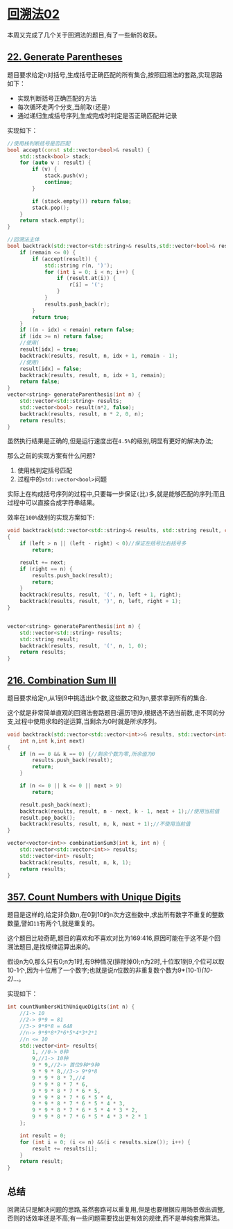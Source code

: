 # [回溯法02](https://en.wikipedia.org/wiki/Backtracking)

本周又完成了几个关于回溯法的题目,有了一些新的收获。

## [22. Generate Parentheses](https://leetcode.com/problems/generate-parentheses/description/)

题目要求给定n对括号,生成括号正确匹配的所有集合,按照回溯法的套路,实现思路如下：

- 实现判断括号正确匹配的方法
- 每次循环走两个分支,当前取`(`还是`)`
- 通过递归生成括号序列,生成完成时判定是否正确匹配并记录

实现如下：

```C++
//使用栈判断括号是否匹配
bool accept(const std::vector<bool>& result) {
    std::stack<bool> stack;
    for (auto v : result) {
        if (v) {
            stack.push(v);
            continue;
        }

        if (stack.empty()) return false;
        stack.pop();
    }
    return stack.empty();
}

//回溯法主体
bool backtrack(std::vector<std::string>& results,std::vector<bool>& result,int n,int idx,int remain) {
    if (remain <= 0) {
        if (accept(result)) {
            std::string r(n, ')');
            for (int i = 0; i < n; i++) {
                if (result.at(i)) {
                    r[i] = '(';
                }
            }
            results.push_back(r);
        }
        return true;
    }
    if ((n - idx) < remain) return false;
    if (idx >= n) return false;
    //使用(
    result[idx] = true;
    backtrack(results, result, n, idx + 1, remain - 1);
    //使用)
    result[idx] = false;
    backtrack(results, result, n, idx + 1, remain);
    return false;
}
vector<string> generateParenthesis(int n) {
    std::vector<std::string> results;
    std::vector<bool> result(n*2, false);
    backtrack(results, result, n * 2, 0, n);
    return results;
}
```

虽然执行结果是正确的,但是运行速度出在`4.5%`的级别,明显有更好的解决办法;

那么之前的实现方案有什么问题?

1. 使用栈判定括号匹配
2. 过程中的`std::vector<bool>`问题

实际上在构成括号序列的过程中,只要每一步保证`(`比`)`多,就是能够匹配的序列;而且过程中可以直接合成字符串结果。

效率在`100%`级别的实现方案如下:

```C++
void backtrack(std::vector<std::string>& results, std::string result, char next, int n,int left, int right)
{
    if (left > n || (left - right) < 0)//保证左括号比右括号多
        return;

    result += next;
    if (right == n) {
        results.push_back(result);
        return;
    }
    backtrack(results, result, '(', n, left + 1, right);
    backtrack(results, result, ')', n, left, right + 1);
}


vector<string> generateParenthesis(int n) {
    std::vector<std::string> results;
    std::string result;
    backtrack(results, result, '(', n, 1, 0);
    return results;
}
```

## [216. Combination Sum III](https://leetcode.com/problems/combination-sum-iii/description/)

题目要求给定n,从1到9中挑选出k个数,这些数之和为n,要求拿到所有的集合.

这个就是非常简单直观的回溯法套路题目:遍历1到9,根据选不选当前数,走不同的分支,过程中使用求和的逆运算,当剩余为0时就是所求序列。

```C++
void backtrack(std::vector<std::vector<int>>& results, std::vector<int>& result,
    int n,int k,int next)
{
    if (n == 0 && k == 0) {//剩余个数为零,所余值为0
        results.push_back(result);
        return;
    }

    if (n <= 0 || k <= 0 || next > 9)
        return;

    result.push_back(next);
    backtrack(results, result, n - next, k - 1, next + 1);//使用当前值
    result.pop_back();
    backtrack(results, result, n, k, next + 1);//不使用当前值
}

vector<vector<int>> combinationSum3(int k, int n) {
    std::vector<std::vector<int>> results;
    std::vector<int> result;
    backtrack(results, result, n, k, 1);
    return results;
}
```

## [357. Count Numbers with Unique Digits](https://leetcode.com/problems/count-numbers-with-unique-digits/description/)

题目是这样的,给定非负数n,在0到10的n次方这些数中,求出所有数字不重复的整数数量,譬如`11`有两个1,就是重复的。

这个题目比较奇葩,题目的喜欢和不喜欢对比为169:416,原因可能在于这不是个回溯法题目,是找规律运算出来的。

假设n为0,那么只有0;n为1时,有9种情况(排除掉0);n为2时,十位取1到9,个位可以取10-1个,因为十位用了一个数字;也就是说n位数的非重复数个数为9*(10-1)*(10-2)*...。

实现如下：

```C++
int countNumbersWithUniqueDigits(int n) {
    //1-> 10
    //2-> 9*9 = 81
    //3-> 9*9*8 = 648
    //n-> 9*9*8*7*6*5*4*3*2*1
    //n <= 10
    std::vector<int> results{
        1, //0-> 0种
        9,//1-> 10种
        9 * 9,//2-> 首位9种*9种
        9 * 9 * 8,//3-> 9*9*8
        9 * 9 * 8 * 7,//4
        9 * 9 * 8 * 7 * 6,
        9 * 9 * 8 * 7 * 6 * 5,
        9 * 9 * 8 * 7 * 6 * 5 * 4,
        9 * 9 * 8 * 7 * 6 * 5 * 4 * 3,
        9 * 9 * 8 * 7 * 6 * 5 * 4 * 3 * 2,
        9 * 9 * 8 * 7 * 6 * 5 * 4 * 3 * 2 * 1
    };

    int result = 0;
    for (int i = 0; (i <= n) &&(i < results.size()); i++) {
        result += results[i];
    }
    return result;
}
```

## 总结

回溯法只是解决问题的思路,虽然套路可以重复用,但是也要根据应用场景做出调整,否则的话效率还是不高;有一些问题需要找出更有效的规律,而不是单纯套用算法。